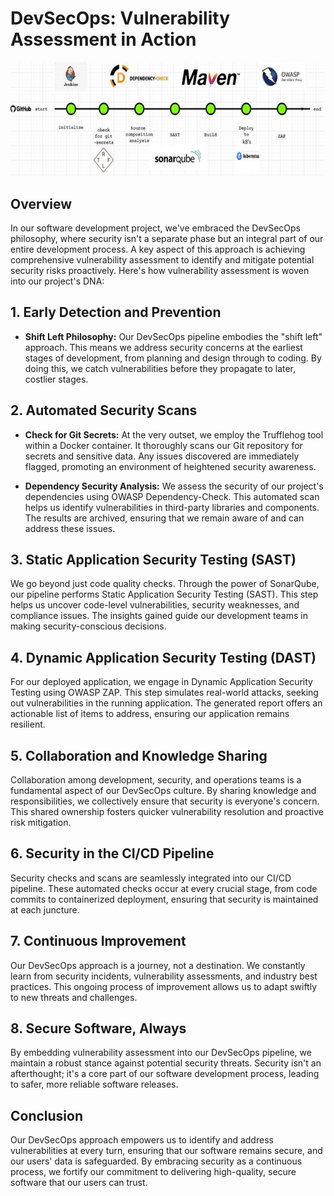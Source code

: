 
# DevSecOps: Vulnerability Assessment in Action

![CI/CD Pipeline](pipeline_image.png)

## Overview

In our software development project, we've embraced the DevSecOps philosophy, where security isn't a separate phase but an integral part of our entire development process. A key aspect of this approach is achieving comprehensive vulnerability assessment to identify and mitigate potential security risks proactively. Here's how vulnerability assessment is woven into our project's DNA:

## 1. Early Detection and Prevention

- **Shift Left Philosophy:** Our DevSecOps pipeline embodies the "shift left" approach. This means we address security concerns at the earliest stages of development, from planning and design through to coding. By doing this, we catch vulnerabilities before they propagate to later, costlier stages.

## 2. Automated Security Scans

- **Check for Git Secrets:** At the very outset, we employ the Trufflehog tool within a Docker container. It thoroughly scans our Git repository for secrets and sensitive data. Any issues discovered are immediately flagged, promoting an environment of heightened security awareness.

- **Dependency Security Analysis:** We assess the security of our project's dependencies using OWASP Dependency-Check. This automated scan helps us identify vulnerabilities in third-party libraries and components. The results are archived, ensuring that we remain aware of and can address these issues.

## 3. Static Application Security Testing (SAST)

We go beyond just code quality checks. Through the power of SonarQube, our pipeline performs Static Application Security Testing (SAST). This step helps us uncover code-level vulnerabilities, security weaknesses, and compliance issues. The insights gained guide our development teams in making security-conscious decisions.

## 4. Dynamic Application Security Testing (DAST)

For our deployed application, we engage in Dynamic Application Security Testing using OWASP ZAP. This step simulates real-world attacks, seeking out vulnerabilities in the running application. The generated report offers an actionable list of items to address, ensuring our application remains resilient.

## 5. Collaboration and Knowledge Sharing

Collaboration among development, security, and operations teams is a fundamental aspect of our DevSecOps culture. By sharing knowledge and responsibilities, we collectively ensure that security is everyone's concern. This shared ownership fosters quicker vulnerability resolution and proactive risk mitigation.

## 6. Security in the CI/CD Pipeline

Security checks and scans are seamlessly integrated into our CI/CD pipeline. These automated checks occur at every crucial stage, from code commits to containerized deployment, ensuring that security is maintained at each juncture.

## 7. Continuous Improvement

Our DevSecOps approach is a journey, not a destination. We constantly learn from security incidents, vulnerability assessments, and industry best practices. This ongoing process of improvement allows us to adapt swiftly to new threats and challenges.

## 8. Secure Software, Always

By embedding vulnerability assessment into our DevSecOps pipeline, we maintain a robust stance against potential security threats. Security isn't an afterthought; it's a core part of our software development process, leading to safer, more reliable software releases.

## Conclusion

Our DevSecOps approach empowers us to identify and address vulnerabilities at every turn, ensuring that our software remains secure, and our users' data is safeguarded. By embracing security as a continuous process, we fortify our commitment to delivering high-quality, secure software that our users can trust.
